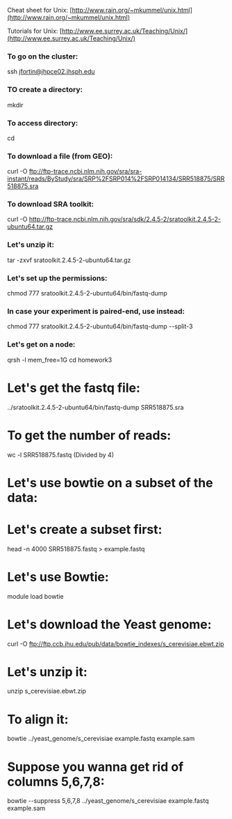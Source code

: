 Cheat sheet for Unix: [http://www.rain.org/~mkummel/unix.html](http://www.rain.org/~mkummel/unix.html)

Tutorials for Unix: [http://www.ee.surrey.ac.uk/Teaching/Unix/](http://www.ee.surrey.ac.uk/Teaching/Unix/)


###  To go on the cluster:
ssh jfortin@jhpce02.jhsph.edu

### TO create a directory:
mkdir <nameOfYourDirectory>

### To access directory:
cd <nameOfYourDirectory>

### To download a file (from GEO):
curl -O ftp://ftp-trace.ncbi.nlm.nih.gov/sra/sra-instant/reads/ByStudy/sra/SRP%2FSRP014%2FSRP014134/SRR518875/SRR518875.sra


### To download SRA toolkit:
curl -O http://ftp-trace.ncbi.nlm.nih.gov/sra/sdk/2.4.5-2/sratoolkit.2.4.5-2-ubuntu64.tar.gz

### Let's unzip it:
tar -zxvf sratoolkit.2.4.5-2-ubuntu64.tar.gz

### Let's set up the permissions:
chmod 777 sratoolkit.2.4.5-2-ubuntu64/bin/fastq-dump
### In case your experiment is paired-end, use instead:
chmod 777 sratoolkit.2.4.5-2-ubuntu64/bin/fastq-dump --split-3

### Let's get on a node:
qrsh -l mem_free=1G
cd homework3

# Let's get the fastq file:
../sratoolkit.2.4.5-2-ubuntu64/bin/fastq-dump SRR518875.sra

# To get the number of reads:
wc -l SRR518875.fastq (Divided by 4)

# Let's use bowtie on a subset of the data:
# Let's create a subset first:
head -n 4000 SRR518875.fastq > example.fastq

# Let's use Bowtie:
module load bowtie

# Let's download the Yeast genome:
curl -O ftp://ftp.ccb.jhu.edu/pub/data/bowtie_indexes/s_cerevisiae.ebwt.zip
# Let's unzip it:
unzip s_cerevisiae.ebwt.zip

# To align it:
bowtie ../yeast_genome/s_cerevisiae example.fastq example.sam 
# Suppose you wanna get rid of columns 5,6,7,8:
bowtie  --suppress 5,6,7,8 ../yeast_genome/s_cerevisiae example.fastq example.sam 





